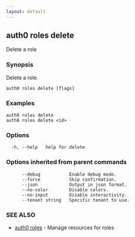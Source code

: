 ```yaml
---
layout: default
---
```

## auth0 roles delete

Delete a role

### Synopsis

Delete a role.

```
auth0 roles delete [flags]
```

### Examples

```
auth0 roles delete
auth0 roles delete <id>
```

### Options

```
  -h, --help   help for delete
```

### Options inherited from parent commands

```
      --debug           Enable debug mode.
      --force           Skip confirmation.
      --json            Output in json format.
      --no-color        Disable colors.
      --no-input        Disable interactivity.
      --tenant string   Specific tenant to use.
```

### SEE ALSO

* [auth0 roles](auth0_roles.md)	 - Manage resources for roles

